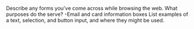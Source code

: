 Describe any forms you've come across while browsing the web. What purposes do the serve?
-Email and card information boxes
List examples of a text, selection, and button input, and where they might be used.
